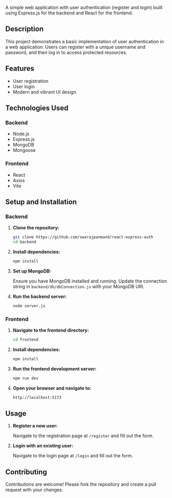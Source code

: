 
A simple web application with user authentication (register and login) built using Express.js for the backend and React for the frontend.

## Description

This project demonstrates a basic implementation of user authentication in a web application. Users can register with a unique username and password, and then log in to access protected resources.

## Features

- User registration
- User login
- Modern and vibrant UI design

## Technologies Used

### Backend

- Node.js
- Express.js
- MongoDB
- Mongoose

### Frontend

- React
- Axios
- Vite

## Setup and Installation

### Backend

1. **Clone the repository:**

   ```sh
   git clone https://github.com/swarajpanmand/react-express-auth
   cd backend
   ```

2. **Install dependencies:**

   ```sh
   npm install
   ```

3. **Set up MongoDB:**
   
   Ensure you have MongoDB installed and running. Update the connection string in `backend/db/dbConnection.js` with your MongoDB URI.

4. **Run the backend server:**

   ```sh
   node server.js
   ```

### Frontend

1. **Navigate to the frontend directory:**

   ```sh
   cd frontend
   ```

2. **Install dependencies:**

   ```sh
   npm install
   ```

3. **Run the frontend development server:**

   ```sh
   npm run dev
   ```

4. **Open your browser and navigate to:**

   ```sh
   http://localhost:5173
   ```

## Usage

1. **Register a new user:**

   Navigate to the registration page at `/register` and fill out the form.

2. **Login with an existing user:**

   Navigate to the login page at `/login` and fill out the form.

## Contributing

Contributions are welcome! Please fork the repository and create a pull request with your changes.

